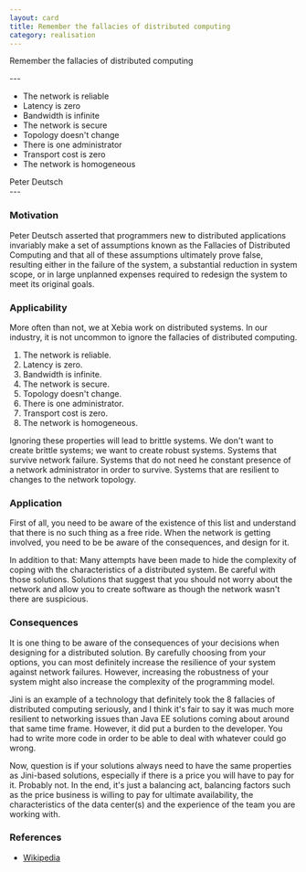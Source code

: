 ```yaml
---
layout: card
title: Remember the fallacies of distributed computing
category: realisation
---
```

<p>Remember the fallacies of distributed computing</p>
---
<div class="blockquote">
<ul>
<li>The network is reliable</li>
<li>Latency is zero</li>
<li>Bandwidth is infinite</li>
<li>The network is secure</li>
<li>Topology doesn't change</li>
<li>There is one administrator</li>
<li>Transport cost is zero</li>
<li>The network is homogeneous</li>
</ul>
</div>
<div class="attribution">Peter Deutsch</div>
---

### Motivation

Peter Deutsch asserted that programmers new to distributed applications invariably make a set of assumptions known as the Fallacies of Distributed Computing and that all of these assumptions ultimately prove false, resulting either in the failure of the system, a substantial reduction in system scope, or in large unplanned expenses required to redesign the system to meet its original goals.

### Applicability

More often than not, we at Xebia work on distributed systems. In our industry, it is not uncommon to ignore the fallacies of distributed computing.

1. The network is reliable.
2. Latency is zero.
3. Bandwidth is infinite.
3. The network is secure.
4. Topology doesn't change.
5. There is one administrator.
6. Transport cost is zero.
7. The network is homogeneous.

Ignoring these properties will lead to brittle systems. We don't want to create brittle systems; we want to create robust systems. Systems that survive network failure. Systems that do not need he constant presence of a network administrator in order to survive. Systems that are resilient to changes to the network topology.

### Application

First of all, you need to be aware of the existence of this list and understand that there is no such thing as a free ride. When the network is getting involved, you need to be be aware of the consequences, and design for it.

In addition to that: Many attempts have been made to hide the complexity of coping with the characteristics of a distributed system. Be careful with those solutions. Solutions that suggest that you should not worry about the network and allow you to create software as though the network wasn't there are suspicious.

### Consequences

It is one thing to be aware of the consequences of your decisions when designing for a distributed solution. By carefully choosing from your options, you can most definitely increase the resilience of your system against network failures. However, increasing the robustness of your system might also increase the complexity of the programming model.

Jini is an example of a technology that definitely took the 8 fallacies of distributed computing seriously, and I think it's fair to say it was much more resilient to networking issues than Java EE solutions coming about around that same time frame. However, it did put a burden to the developer. You had to write more code in order to be able to deal with whatever could go wrong.

Now, question is if your solutions always need to have the same properties as Jini-based solutions, especially if there is a price you will have to pay for it. Probably not. In the end, it's just a balancing act, balancing factors such as the price business is willing to pay for ultimate availability, the characteristics of the data center(s) and the experience of the team you are working with.

### References

* [Wikipedia](http://en.wikipedia.org/wiki/Fallacies_of_Distributed_Computing)

